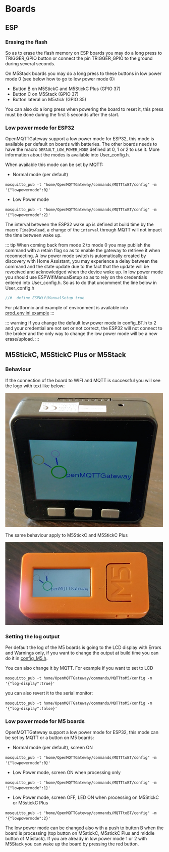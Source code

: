 # Boards

## ESP

### Erasing the flash

So as to erase the flash memory on ESP boards you may do a long press to TRIGGER_GPIO button or connect the pin TRIGGER_GPIO to the ground during several seconds.

On M5Stack boards you may do a long press to these buttons in low power mode 0 (see below how to go to low power mode 0):
* Button B on M5StickC and M5StickC Plus (GPIO 37)
* Button C on M5Stack (GPIO 37)
* Button lateral on M5stick (GPIO 35)

You can also do a long press when powering the board to reset it, this press must be done during the first 5 seconds after the start.

### Low power mode for ESP32
OpenMQTTGateway support a low power mode for ESP32, this mode is available per default on boards with batteries. The other boards needs to have the macro `DEFAULT_LOW_POWER_MODE` defined at 0, 1 or 2 to use it. More information about the modes is available into User_config.h.

When available this mode can be set by MQTT:

* Normal mode (per default)

`mosquitto_pub -t "home/OpenMQTTGateway/commands/MQTTtoBT/config" -m '{"lowpowermode":0}'`

* Low Power mode

`mosquitto_pub -t "home/OpenMQTTGateway/commands/MQTTtoBT/config" -m '{"lowpowermode":2}'`

The interval between the ESP32 wake up is defined at build time by the macro `TimeBtwRead`, a change of the `interval` through MQTT will not impact the time between wake up.

::: tip
When coming back from mode 2 to mode 0 you may publish the command with a retain flag so as to enable the gateway to retrieve it when reconnecting.
A low power mode switch is automatically created by discovery with Home Assistant, you may experience a delay between the command and the state update due to the fact that the update will be revceived and acknowledged when the device woke up.
In low power mode you should use ESPWifiManualSetup so as to rely on the credentials entered into User_config.h.
So as to do that uncomment the line below in User_config.h
``` c
//#  define ESPWifiManualSetup true
```
For platformio and example of environment is available into [prod_env.ini.example](https://github.com/1technophile/OpenMQTTGateway/blob/development/prod_env.ini.example)
:::

::: warning
If you change the default low power mode in config_BT.h to 2 and your credential are not set or not correct, the ESP32 will not connect to the broker and the only way to change the low power mode will be a new erase/upload.
:::

## M5StickC, M5StickC Plus or M5Stack

### Behaviour

If the connection of the board to WIFI and MQTT is successful you will see the logo with text like below:

![boards](../img/OpenMQTTgateway_M5_Stack_Board_Display_Text.png)

The same behaviour apply to M5StickC and M5StickC Plus

![boards](../img/OpenMQTTgateway_M5_StickC_Board_Display_Text.png)

### Setting the log output

Per default the log of the M5 boards is going to the LCD display with Errors and Warnings only, if you want to change the output at build time you can do it in [config_M5.h](https://github.com/1technophile/OpenMQTTGateway/blob/development/main/config_M5.h).

You can also change it by MQTT. For example if you want to set to LCD

`mosquitto_pub -t home/OpenMQTTGateway/commands/MQTTtoM5/config -m '{"log-display":true}'`

you can also revert it to the serial monitor:

`mosquitto_pub -t home/OpenMQTTGateway/commands/MQTTtoM5/config -m '{"log-display":false}'`

### Low power mode for M5 boards
OpenMQTTGateway support a low power mode for ESP32, this mode can be set by MQTT or a button on M5 boards:

* Normal mode (per default), screen ON

`mosquitto_pub -t "home/OpenMQTTGateway/commands/MQTTtoBT/config" -m '{"lowpowermode":0}'`

* Low Power mode, screen ON when processing only

`mosquitto_pub -t "home/OpenMQTTGateway/commands/MQTTtoBT/config" -m '{"lowpowermode":1}'`

* Low Power mode, screen OFF, LED ON when processing on M5StickC or M5stickC Plus

`mosquitto_pub -t "home/OpenMQTTGateway/commands/MQTTtoBT/config" -m '{"lowpowermode":2}'`

The low power mode can be changed also with a push to button B when the board is processing (top button on M5stickC, M5stickC Plus and middle button of M5stack).
If you are already in low power mode 1 or 2 with M5Stack you can wake up the board by pressing the red button.
